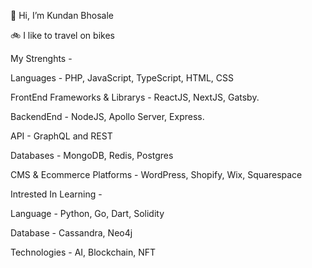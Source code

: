 👋 Hi, I’m Kundan Bhosale

🚲 I like to travel on bikes

My Strenghts - 

Languages - PHP, JavaScript, TypeScript, HTML, CSS

FrontEnd Frameworks & Librarys - ReactJS, NextJS, Gatsby.

BackendEnd - NodeJS, Apollo Server, Express.

API - GraphQL and REST

Databases - MongoDB, Redis, Postgres

CMS & Ecommerce Platforms - WordPress, Shopify, Wix, Squarespace 


Intrested In Learning -

Language - Python, Go, Dart, Solidity

Database - Cassandra, Neo4j

Technologies - AI, Blockchain, NFT



